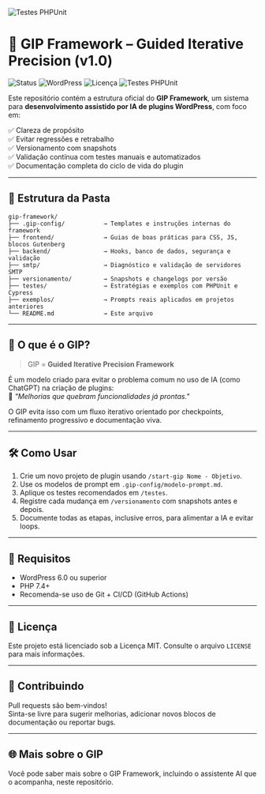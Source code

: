 ![Testes PHPUnit](https://github.com/thales-da-vinci/gip-framework/actions/workflows/phpunit.yml/badge.svg)

# 🚀 GIP Framework – Guided Iterative Precision (v1.0)

![Status](https://img.shields.io/badge/status-ativo-green?style=flat-square)
![WordPress](https://img.shields.io/badge/WordPress-6.7%2B-blue?style=flat-square)
![Licença](https://img.shields.io/badge/licença-MIT-lightgrey?style=flat-square)
![Testes PHPUnit](https://github.com/SEU_USUARIO/gip-framework/actions/workflows/phpunit.yml/badge.svg)


Este repositório contém a estrutura oficial do **GIP Framework**, um sistema para **desenvolvimento assistido por IA de plugins WordPress**, com foco em:

✅ Clareza de propósito  
✅ Evitar regressões e retrabalho  
✅ Versionamento com snapshots  
✅ Validação contínua com testes manuais e automatizados  
✅ Documentação completa do ciclo de vida do plugin  

---

## 📁 Estrutura da Pasta

```
gip-framework/
├── .gip-config/           → Templates e instruções internas do framework
├── frontend/              → Guias de boas práticas para CSS, JS, blocos Gutenberg
├── backend/               → Hooks, banco de dados, segurança e validação
├── smtp/                  → Diagnóstico e validação de servidores SMTP
├── versionamento/         → Snapshots e changelogs por versão
├── testes/                → Estratégias e exemplos com PHPUnit e Cypress
├── exemplos/              → Prompts reais aplicados em projetos anteriores
└── README.md              → Este arquivo
```

---

## 🧠 O que é o GIP?

> GIP = **Guided Iterative Precision Framework**

É um modelo criado para evitar o problema comum no uso de IA (como ChatGPT) na criação de plugins:  
📛 *"Melhorias que quebram funcionalidades já prontas."*

O GIP evita isso com um fluxo iterativo orientado por checkpoints, refinamento progressivo e documentação viva.

---

## 🛠️ Como Usar

1. Crie um novo projeto de plugin usando `/start-gip Nome - Objetivo`.
2. Use os modelos de prompt em `.gip-config/modelo-prompt.md`.
3. Aplique os testes recomendados em `/testes`.
4. Registre cada mudança em `/versionamento` com snapshots antes e depois.
5. Documente todas as etapas, inclusive erros, para alimentar a IA e evitar loops.

---

## 📌 Requisitos

- WordPress 6.0 ou superior
- PHP 7.4+
- Recomenda-se uso de Git + CI/CD (GitHub Actions)

---

## 🔖 Licença

Este projeto está licenciado sob a Licença MIT. Consulte o arquivo `LICENSE` para mais informações.

---

## 🤝 Contribuindo

Pull requests são bem-vindos!  
Sinta-se livre para sugerir melhorias, adicionar novos blocos de documentação ou reportar bugs.

---

## 🌐 Mais sobre o GIP

Você pode saber mais sobre o GIP Framework, incluindo o assistente AI que o acompanha, neste repositório.
